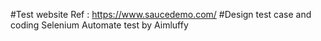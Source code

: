#Test website Ref : https://www.saucedemo.com/
#Design test case and coding Selenium Automate test by Aimluffy
